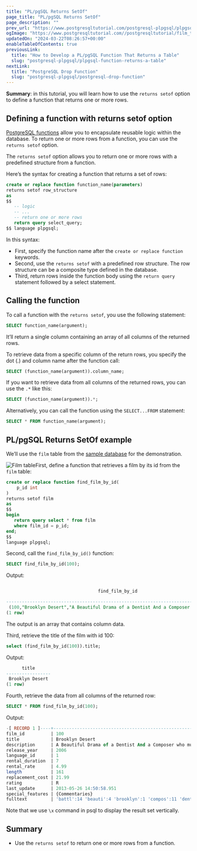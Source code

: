```yaml
---
title: "PL/pgSQL Returns SetOf"
page_title: "PL/pgSQL Returns SetOf"
page_description: ""
prev_url: "https://www.postgresqltutorial.com/postgresql-plpgsql/plpgsql-returns-setof/"
ogImage: "https://www.postgresqltutorial.com//postgresqltutorial/film_table.png"
updatedOn: "2024-03-22T08:26:57+00:00"
enableTableOfContents: true
previousLink: 
  title: "How to Develop a PL/pgSQL Function That Returns a Table"
  slug: "postgresql-plpgsql/plpgsql-function-returns-a-table"
nextLink: 
  title: "PostgreSQL Drop Function"
  slug: "postgresql-plpgsql/postgresql-drop-function"
---
```





**Summary**: in this tutorial, you will learn how to use the `returns setof` option to define a function that returns one or more rows.


## Defining a function with returns setof option

[PostgreSQL functions](postgresql-create-function) allow you to encapsulate reusable logic within the database. To return one or more rows from a function, you can use the `returns setof` option.

The `returns setof` option allows you to return one or more rows with a predefined structure from a function.

Here’s the syntax for creating a function that returns a set of rows:


```sql
create or replace function function_name(parameters)
returns setof row_structure
as
$$
   -- logic
   -- ...
   -- return one or more rows
   return query select_query;
$$ language plpgsql;
```
In this syntax:

* First, specify the function name after the `create or replace function` keywords.
* Second, use the `returns setof` with a predefined row structure. The row structure can be a composite type defined in the database.
* Third, return rows inside the function body using the `return query` statement followed by a select statement.


## Calling the function

To call a function with the `returns setof`, you use the following statement:


```sql
SELECT function_name(argument);
```
It’ll return a single column containing an array of all columns of the returned rows.

To retrieve data from a specific column of the return rows, you specify the dot (.) and column name after the function call:


```sql
SELECT (function_name(argument)).column_name;
```
If you want to retrieve data from all columns of the returned rows, you can use the `.*` like this:


```sql
SELECT (function_name(argument)).*;
```
Alternatively, you can call the function using the `SELECT...FROM` statement:


```sql
SELECT * FROM function_name(argument);
```

## PL/pgSQL Returns SetOf example

We’ll use the `film` table from the [sample database](../postgresql-getting-started/postgresql-sample-database) for the demonstration.

![Film table](/postgresqltutorial/film_table.png)First, define a function that retrieves a film by its id from the `film` table:


```sql
create or replace function find_film_by_id(
	p_id int
)
returns setof film
as
$$
begin
   return query select * from film
   where film_id = p_id;
end;
$$
language plpgsql;
```
Second, call the `find_film_by_id()` function:


```sql
SELECT find_film_by_id(100);
```
Output:


```sql

                                   find_film_by_id

------------------------------------------------------------------------------------------------------------------------------------------------------------------------------------------------------------------------------------------------------------------------------------------------------------------------------------------------------------------------------
 (100,"Brooklyn Desert","A Beautiful Drama of a Dentist And a Composer who must Battle a Sumo Wrestler in The First Manned Space Station",2006,1,7,4.99,161,21.99,R,"2013-05-26 14:50:58.951",{Commentaries},"'battl':14 'beauti':4 'brooklyn':1 'compos':11 'dentist':8 'desert':2 'drama':5 'first':20 'man':21 'must':13 'space':22 'station':23 'sumo':16 'wrestler':17")
(1 row)
```
The output is an array that contains column data.

Third, retrieve the title of the film with id 100:


```sql
select (find_film_by_id(100)).title;
```
Output:


```sql
      title
-----------------
 Brooklyn Desert
(1 row)
```
Fourth, retrieve the data from all columns of the returned row:


```sql
SELECT * FROM find_film_by_id(100);
```
Output:


```sql
-[ RECORD 1 ]----+--------------------------------------------------------------------------------------------------------------------------------------------------------------
film_id          | 100
title            | Brooklyn Desert
description      | A Beautiful Drama of a Dentist And a Composer who must Battle a Sumo Wrestler in The First Manned Space Station
release_year     | 2006
language_id      | 1
rental_duration  | 7
rental_rate      | 4.99
length           | 161
replacement_cost | 21.99
rating           | R
last_update      | 2013-05-26 14:50:58.951
special_features | {Commentaries}
fulltext         | 'battl':14 'beauti':4 'brooklyn':1 'compos':11 'dentist':8 'desert':2 'drama':5 'first':20 'man':21 'must':13 'space':22 'station':23 'sumo':16 'wrestler':17
```
Note that we use `\x` command in psql to display the result set vertically.


## Summary

* Use the `returns setof` to return one or more rows from a function.

